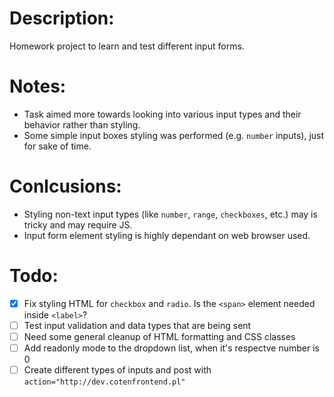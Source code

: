 # Description:
Homework project to learn and test different input forms.
# Notes:
- Task aimed more towards looking into various input types and their behavior rather than styling.
- Some simple input boxes styling was performed (e.g. `number` inputs), just for sake of time.
# Conlcusions:
- Styling non-text input types (like `number`, `range`, `checkboxes`, etc.) may is tricky and may require JS.
- Input form element styling is highly dependant on web browser used.
# Todo:
- [x] Fix styling HTML for `checkbox` and `radio`. Is the `<span>` element needed inside `<label>`?
- [ ] Test input validation and data types that are being sent
- [ ] Need some general cleanup of HTML formatting and CSS classes
- [ ] Add readonly mode to the dropdown list, when it's respectve number is 0
- [ ] Create different types of inputs and post with `action="http://dev.cotenfrontend.pl"`
